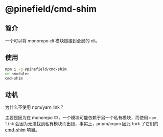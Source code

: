 # @pinefield/cmd-shim

## 简介

一个可以将 monorepo cli 模块链接到全局的 cli。

## 使用

```sh
npm i -g @pinefield/cmd-shim
cd <module>
cmd-shim
```

## 动机

为什么不使用 npm/yarn link？

主要是因为在 monorepo 中，一个模块可能依赖于另一个私有模块，而使用 `npm link` 会因为无法找到私有模块而出错，事实上，pnpm/cnpm 因此 fork 了它们的 [cmd-shim](https://github.com/npm/cmd-shim/network/members) 项目。
